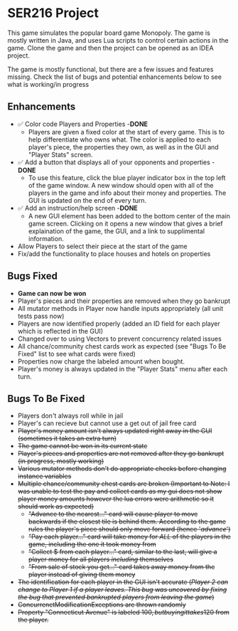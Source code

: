 # SER216 Project
This game simulates the popular board game Monopoly. The game is mostly written in Java, and uses Lua scripts to control certain actions in the game. Clone the game and then the project can be opened as an IDEA project.

The game is mostly functional, but there are a few issues and features missing. Check the list of bugs and potential enhancements below to see what is working/in progress



## Enhancements
* ✅ Color code Players and Properties -__DONE__
  * Players are given a fixed color at the start of every game. This is to help differentiate who owns what. The color is applied to each player's piece, the properties they own, as well as in the GUI and "Player Stats" screen.
* ✅ Add a button that displays all of your opponents and properties -__DONE__
  * To use this feature, click the blue player indicator box in the top left of the game window. A new window should open with all of the players in the game and info about their money and properties. The GUI is updated on the end of every turn.
* ✅ Add an instruction/help screen -__DONE__
  * A new GUI element has been added to the bottom center of the main game screen. Clicking on it opens a new window that gives a brief explaination of the game, the GUI, and a link to supplimental information.
* Allow Players to select their piece at the start of the game
* Fix/add the functionality to place houses and hotels on properties
  
## Bugs Fixed
* **Game can now be won**
* Player's pieces and their properties are removed when they go bankrupt
* All mutator methods in Player now handle inputs appropriately (all unit tests pass now)
* Players are now identified properly (added an ID field for each player which is reflected in the GUI)
* Changed over to using Vectors to prevent concurrency related issues
* All chance/community chest cards work as expected (see "Bugs To Be Fixed" list to see what cards were fixed)
* Properties now charge the labeled amount when bought.
* Player's money is always updated in the "Player Stats" menu after each turn.

## Bugs To Be Fixed
* Players don't always roll while in jail
* Player's can recieve but cannot use a get out of jail free card
* ~~Player's money amount isn't always updated right away in the GUI (sometimes it takes an extra turn)~~
* ~~The game cannot be won in its current state~~
* ~~Player's pieces and properties are not removed after they go bankrupt (in progress, mostly working)~~
* ~~Various mutator methods don't do appropriate checks before changing instance variables~~
* ~~Multiple chance/community chest cards are broken (Important to Note: I was unable to test the pay and collect cards as my gui does not show player money amounts however the lua errors were arithmetic so it should work as expected)~~
  * ~~"Advance to the nearest..." card will cause player to move backwards if the closest tile is behind them. According to the game rules the player's piece should only move forward (hence '_advance_')~~
  * ~~"Pay each player..." card will take money for _ALL_ of the players in the game, including the one it took money from~~
  * ~~"Collect $<amount> from each player..." card, similar to the last, will give a player money for all players _including_ themselves~~
  * ~~"From sale of stock you get..." card takes away money from the player instead of giving them money~~
* ~~The identification for each player in the GUI isn't accurate (_Player 2 can change to Player 1 if a player leaves. This bug was uncovered by fixing the bug that prevented bankrupted players from leaving the game_)~~
* ~~ConcurrenctModificationExceptions are thrown randomly~~
* ~~Property "Connecticut Avenue" is labeled 100$, but buying it takes 120$ from the player.~~
